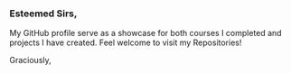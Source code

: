 ### Esteemed Sirs,

My GitHub profile serve as a showcase for both courses I completed and projects I have created. Feel welcome to visit my Repositories!

Graciously,
